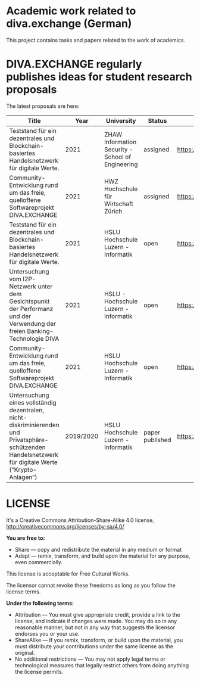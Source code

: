 # Academic work related to diva.exchange (German)

This project contains tasks and papers related to the work of academics.

# DIVA.EXCHANGE regularly publishes ideas for student research proposals

The latest proposals are here:

| Title | Year | University |  Status   | File  |
| ------ | ------ | ------ | ------ | ------ |
| Teststand für ein dezentrales und Blockchain-basiertes Handelsnetzwerk für digitale Werte.| 2021 | ZHAW Information Security - School of Engineering |assigned|https://codeberg.org/diva.exchange/academia/src/branch/master/research_proposals/ZHAW_2020_21_TESTSTAND_DIVA_BACHELOR_MASTER.pdf|
| Community-Entwicklung rund um das freie, quelloffene Softwareprojekt DIVA.EXCHANGE| 2021 | HWZ Hochschule für Wirtschaft Zürich  |assigned|https://codeberg.org/diva.exchange/academia/src/branch/master/research_proposals/HWZ_2020_21_COMMUNITY_DEVELOPMENT_DIVA_NPE.pdf|
| Teststand für ein dezentrales und Blockchain-basiertes Handelsnetzwerk für digitale Werte.| 2021 | HSLU Hochschule Luzern - Informatik |open|https://codeberg.org/diva.exchange/academia/src/branch/master/research_proposals/HSLU_2020_21_TESTSTAND_DIVA_BACHELOR_MASTER_HSLU.pdf|
| Untersuchung vom I2P-Netzwerk unter dem Gesichtspunkt der Performanz und der Verwendung der freien Banking-Technologie DIVA| 2021 | HSLU - Hochschule Luzern - Informatik |open|https://codeberg.org/diva.exchange/academia/src/branch/master/research_proposals/HSLU_2020_21_I2P_DIVA_BACHELOR_HSLU.pdf|
| Community-Entwicklung rund um das freie, quelloffene Softwareprojekt DIVA.EXCHANGE| 2021 | HSLU Hochschule Luzern - Informatik  |open|https://codeberg.org/diva.exchange/academia/src/branch/master/research_proposals/HSLU_2020_21_COMMUNITY_DEVELOPMENT_DIVA_NPE_ODER_WP.pdf|
| Untersuchung eines vollständig dezentralen, nicht-diskriminierenden und Privatsphäre-schützenden Handelsnetzwerk für digitale Werte (“Krypto-Anlagen”)| 2019/2020 | HSLU Hochschule Luzern - Informatik|paper published|https://codeberg.org/diva.exchange/academia/src/branch/master/research_studies/2020|

# LICENSE
It's a Creative Commons Attribution-Share-Alike 4.0 license, http://creativecommons.org/licenses/by-sa/4.0/

**You are free to:**

* Share — copy and redistribute the material in any medium or format
* Adapt — remix, transform, and build upon the material for any purpose, even commercially.

This license is acceptable for Free Cultural Works.

The licensor cannot revoke these freedoms as long as you follow the license terms.

**Under the following terms:**

* Attribution — You must give appropriate credit, provide a link to the license, and indicate if changes were made. You may do so in any reasonable manner, but not in any way that suggests the licensor endorses you or your use.
* ShareAlike — If you remix, transform, or build upon the material, you must distribute your contributions under the same license as the original.
* No additional restrictions — You may not apply legal terms or technological measures that legally restrict others from doing anything the license permits.





